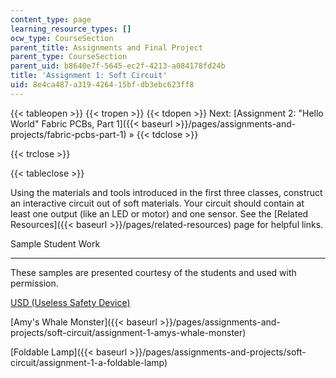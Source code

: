```yaml
---
content_type: page
learning_resource_types: []
ocw_type: CourseSection
parent_title: Assignments and Final Project
parent_type: CourseSection
parent_uid: b8640e7f-5645-ec2f-4213-a084178fd24b
title: 'Assignment 1: Soft Circuit'
uid: 8e4ca487-a319-4264-15bf-db3ebc623ff8
---
```


{{< tableopen >}}
{{< tropen >}}
{{< tdopen >}}
Next: [Assignment 2: "Hello World" Fabric PCBs, Part 1]({{< baseurl >}}/pages/assignments-and-projects/fabric-pcbs-part-1) »
{{< tdclose >}}

{{< trclose >}}

{{< tableclose >}}

Using the materials and tools introduced in the first three classes, construct an interactive circuit out of soft materials. Your circuit should contain at least one output (like an LED or motor) and one sensor. See the [Related Resources]({{< baseurl >}}/pages/related-resources) page for helpful links.

Sample Student Work  

----------------------

These samples are presented courtesy of the students and used with permission.

[USD (Useless Safety Device)](/courses/media-arts-and-sciences/mas-962-special-topics-new-textiles-spring-2010/assignments-and-projects/soft-circuit/assignment-1-usd-useless-safety-device-version-0.1)

[Amy's Whale Monster]({{< baseurl >}}/pages/assignments-and-projects/soft-circuit/assignment-1-amys-whale-monster)

[Foldable Lamp]({{< baseurl >}}/pages/assignments-and-projects/soft-circuit/assignment-1-a-foldable-lamp)